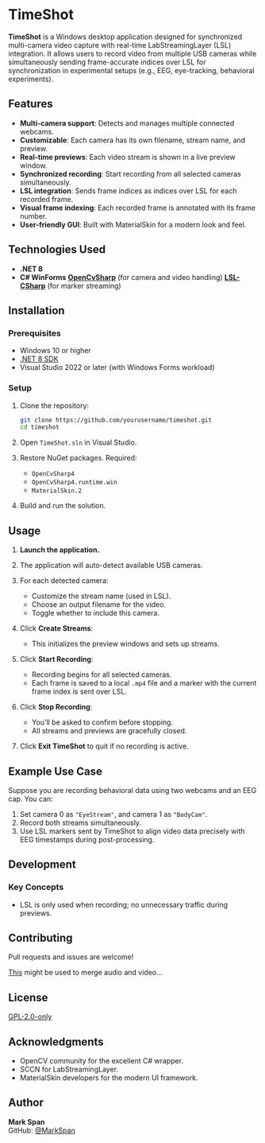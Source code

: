 # TimeShot

**TimeShot** is a Windows desktop application designed for synchronized multi-camera video capture with real-time LabStreamingLayer (LSL) integration. It allows users to record video from multiple USB cameras while simultaneously sending frame-accurate indices over LSL for synchronization in experimental setups (e.g., EEG, eye-tracking, behavioral experiments).

## Features

- **Multi-camera support**: Detects and manages multiple connected webcams.
- **Customizable**: Each camera has its own filename, stream name, and preview.
- **Real-time previews**: Each video stream is shown in a live preview window.
- **Synchronized recording**: Start recording from all selected cameras simultaneously.
- **LSL integration**: Sends frame indices as indices over LSL for each recorded frame.
- **Visual frame indexing**: Each recorded frame is annotated with its frame number.
- **User-friendly GUI**: Built with MaterialSkin for a modern look and feel.

## Technologies Used

- **.NET 8**
- **C# WinForms**
 **[OpenCvSharp](https://github.com/shimat/opencvsharp)** (for camera and video handling)
 **[LSL-CSharp](https://github.com/sccn/liblsl-CSharp)** (for marker streaming)

## Installation

### Prerequisites

- Windows 10 or higher
- [.NET 8 SDK](https://dotnet.microsoft.com/download)
- Visual Studio 2022 or later (with Windows Forms workload)

### Setup

1. Clone the repository:
   ```bash
   git clone https://github.com/yourusername/timeshot.git
   cd timeshot
   ```

2. Open `TimeShot.sln` in Visual Studio.

3. Restore NuGet packages. Required:
   - `OpenCvSharp4`
   - `OpenCvSharp4.runtime.win`
   - `MaterialSkin.2`

4. Build and run the solution.

## Usage

1. **Launch the application.**

2. The application will auto-detect available USB cameras.

3. For each detected camera:
   - Customize the stream name (used in LSL).
   - Choose an output filename for the video.
   - Toggle whether to include this camera.

4. Click **Create Streams**:
   - This initializes the preview windows and sets up streams.

5. Click **Start Recording**:
   - Recording begins for all selected cameras.
   - Each frame is saved to a local `.mp4` file and a marker with the current frame index is sent over LSL.

6. Click **Stop Recording**:
   - You'll be asked to confirm before stopping.
   - All streams and previews are gracefully closed.

7. Click **Exit TimeShot** to quit if no recording is active.

## Example Use Case

Suppose you are recording behavioral data using two webcams and an EEG cap. You can:

1. Set camera 0 as `"EyeStream"`, and camera 1 as `"BodyCam"`.
2. Record both streams simultaneously.
3. Use LSL markers sent by TimeShot to align video data precisely with EEG timestamps during post-processing.

## Development


### Key Concepts

- LSL is only used when recording; no unnecessary traffic during previews.

## Contributing

Pull requests and issues are welcome!

[This](https://github.com/markspan/MovieMerger) might be used to merge audio and video...

## License

[GPL-2.0-only](https://opensource.org/licenses/GPL-2.0)

## Acknowledgments

- OpenCV community for the excellent C# wrapper.
- SCCN for LabStreamingLayer.
- MaterialSkin developers for the modern UI framework.

## Author

**Mark Span**  
GitHub: [@MarkSpan](https://github.com/MarkSpan)
